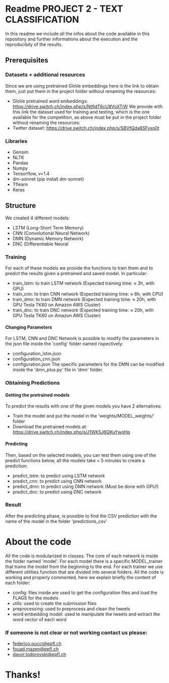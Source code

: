 # Readme PROJECT 2 - TEXT CLASSIFICATION
In this readme we include all the infos about the code available in this repository and further informations about the execution and the reproducibily of the results.

## Prerequisites

### Datasets + additional resources
Since we are using pretrained GloVe embeddings here is the link to obtain them, just put them in the project folder without renaming the resources: 
- GloVe pretrained word embeddings: https://drive.switch.ch/index.php/s/Nt9dT6cU8VoXTiW
We provide with this link the dataset used for training and testing, which is the one available for the competition, as above must be put in the project folder without renaming the resources:
- Twitter dataset: https://drive.switch.ch/index.php/s/SBVfQda8SFyxo0t
### Libraries
- Gensim
- NLTK
- Pandas
- Numpy
- Tensorflow, v=1.4
- dm-sonnet (pip install dm-sonnet)
- Tflearn
- Keras

## Structure
We created 4 different models:
- LSTM (Long-Short Term Memory)
- CNN (Convolutional Neural Network)
- DMN (Dynamic Memory Network)
- DNC (Differentiable Neural 

### Training
For each of these models we provide the functions to train them and to predict the results given a pretrained and saved model.
In particular:
 - train_lstm: to train LSTM network (Expected training time: ≈ 3h, with GPU)
 - train_cnn: to train CNN network (Expected training time: ≈ 6h, with CPU)
 - train_dmn: to train DMN network (Expected training time: ≈ 20h, with GPU Tesla TK80 on Amazon AWS Cluster)
 - train_dnc: to train DNC network (Expected training time: ≈ 20h, with GPU Tesla TK80 on Amazon AWS Cluster)

#### Changing Parameters
For LSTM, CNN and DNC Network is possible to modify the parameters in the json file inside the 'config' folder named rispectively:
- configuration_lstm.json
- configuration_cnn.json
- configuration.json
The specific parameters for the DMN can be modified inside the 'dmn_plus.py' file in 'dmn' folder.
### Obtaining Predictions
#### Getting the pretrained models
 To predict the results with one of the given models you have 2 alternatives:
 - Train the model and put the model in the 'weights/MODEL_weights/' folder
 - Download the pretrained models at: https://drive.switch.ch/index.php/s/J1WK5J6QKuYwqHp

#### Predicting
 Then, based on the selected models, you can test them using one of the predict functions below, all the models take < 5 minutes to create a prediction:
 - predict_lstm: to predict using LSTM network
 - predict_cnn: to predict using CNN network
 - predict_dmn: to predict using DMN network (Must be done with GPU!)
 - predict_dnc: to predict using DNC network

### Result
After the predicting phase, is possible to find the CSV prediction with the name of the model in the folder 'predictions_csv'

# About the code

All the code is modularized in classes.
The core of each network is inside the folder named 'model'. For each model there is a specific MODEL_trainer that trains the model from the beginning to the end. 
For each trainer we use different utilities function that are divided into several folders.
All the code is working and properly commented, here we explain briefly the content of each folder:
- config: files inside are used to get the configuration files and load the FLAGS for the models
- utils: used to create the submission files
- preprocessing: used to preprocess and clean the tweets
- word embedding model: used to manipulate the tweets and extract the word vector of each word

### If someone is not clear or not working contact us please:
- federico.pucci@epfl.ch
- fouad.mazen@epfl.ch
- davor.todorovski@epfl.ch

# Thanks!
